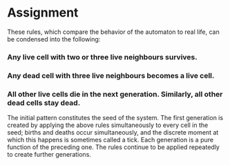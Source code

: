 # Assignment
These rules, which compare the behavior of the automaton to real life, can be condensed into the following:

### Any live cell with two or three live neighbours survives.
### Any dead cell with three live neighbours becomes a live cell.
### All other live cells die in the next generation. Similarly, all other dead cells stay dead.



The initial pattern constitutes the seed of the system. The first generation is created by applying the above rules simultaneously to every cell in the seed; births and deaths occur simultaneously, and the discrete moment at which this happens is sometimes called a tick. Each generation is a pure function of the preceding one. The rules continue to be applied repeatedly to create further generations.
